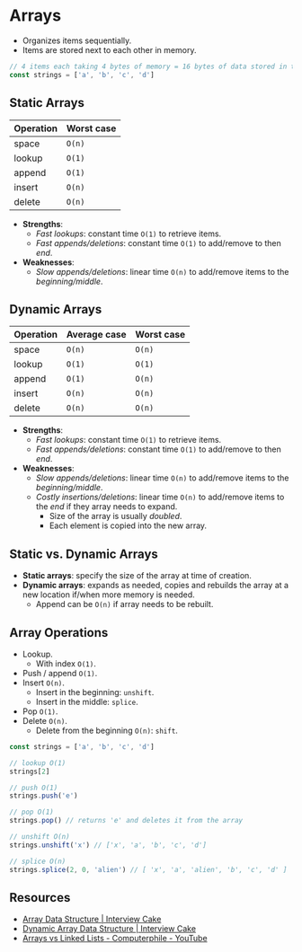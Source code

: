 # Arrays

* Organizes items sequentially.
* Items are stored next to each other in memory.

```javascript
// 4 items each taking 4 bytes of memory = 16 bytes of data stored in the RAM
const strings = ['a', 'b', 'c', 'd']
```

## Static Arrays

| Operation | Worst case |
| --------- | ---------- |
| space     | `O(n)`     |
| lookup    | `O(1)`     |
| append    | `O(1)`     |
| insert    | `O(n)`     |
| delete    | `O(n)`     |

* **Strengths**:
  * *Fast lookups*: constant time `O(1)` to retrieve items.
  * *Fast appends/deletions*: constant time `O(1)` to add/remove to then *end*.
* **Weaknesses**:
  * *Slow appends/deletions*: linear time `O(n)` to add/remove items to the *beginning/middle*.

## Dynamic Arrays

| Operation | Average case | Worst case |
| --------- | ------------ | ---------- |
| space     | `O(n)`       | `O(n)`     |
| lookup    | `O(1)`       | `O(1)`     |
| append    | `O(1)`       | `O(n)`     |
| insert    | `O(n)`       | `O(n)`     |
| delete    | `O(n)`       | `O(n)`     |

* **Strengths**:
  * *Fast lookups*: constant time `O(1)` to retrieve items.
  * *Fast appends/deletions*: constant time `O(1)` to add/remove to then *end*.
* **Weaknesses**:
  * *Slow appends/deletions*: linear time `O(n)` to add/remove items to the *beginning/middle*.
  * *Costly insertions/deletions*: linear time `O(n)` to add/remove items to the *end* if they array needs to expand.
    * Size of the array is usually *doubled*.
    * Each element is copied into the new array.

## Static vs. Dynamic Arrays

* **Static arrays**: specify the size of the array at time of creation.
* **Dynamic arrays**: expands as needed, copies and rebuilds the array at a new
  location if/when more memory is needed.
  * Append can be `O(n)` if array needs to be rebuilt.

## Array Operations

* Lookup.
  * With index `O(1)`.
* Push / append `O(1)`.
* Insert `O(n)`.
  * Insert in the beginning: `unshift`.
  * Insert in the middle: `splice`.
* Pop `O(1)`.
* Delete `O(n)`.
  * Delete from the beginning `O(n)`: `shift`.

```javascript
const strings = ['a', 'b', 'c', 'd']

// lookup O(1)
strings[2]

// push O(1)
strings.push('e')

// pop O(1)
strings.pop() // returns 'e' and deletes it from the array

// unshift O(n)
strings.unshift('x') // ['x', 'a', 'b', 'c', 'd']

// splice O(n)
strings.splice(2, 0, 'alien') // [ 'x', 'a', 'alien', 'b', 'c', 'd' ]
```

## Resources

* [Array Data Structure | Interview Cake](https://www.interviewcake.com/concept/python/array?)
* [Dynamic Array Data Structure | Interview Cake](https://www.interviewcake.com/concept/python/dynamic-array)
* [Arrays vs Linked Lists - Computerphile - YouTube](https://www.youtube.com/watch?v=DyG9S9nAlUM)
